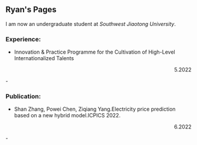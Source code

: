 ## Ryan's Pages

I am now an undergraduate student at *Southwest Jiaotong University*.

### Experience:
- Innovation & Practice Programme for the Cultivation of High-Level Internationalized Talents    
<p align="right">5.2022<p>                     
- 


### Publication:

- Shan Zhang, Powei Chen, Ziqiang Yang.Electricity price prediction based on a new hybrid model.ICPICS 2022.
<p align="right">6.2022</p>
- 
